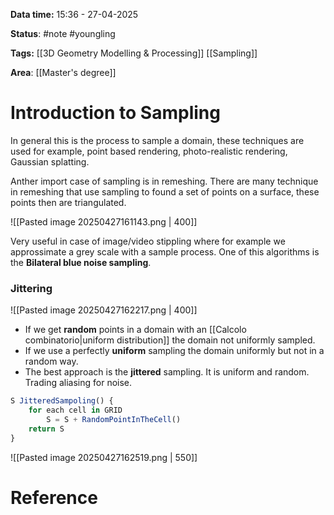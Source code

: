 **Data time:** 15:36 - 27-04-2025

**Status**: #note #youngling 

**Tags:** [[3D Geometry Modelling & Processing]] [[Sampling]]

**Area**: [[Master's degree]]
# Introduction to Sampling

In general this is the process to sample a domain, these techniques are used for example, point based rendering, photo-realistic rendering, Gaussian splatting.

Anther import case of sampling is in remeshing. There are many technique in remeshing that use sampling to found a set of points on a surface, these points then are triangulated. 

![[Pasted image 20250427161143.png | 400]]

Very useful in case of image/video stippling where for example we approssimate a grey scale with a sample process. One of this algorithms is the **Bilateral blue noise sampling**.

### Jittering

![[Pasted image 20250427162217.png | 400]]

- If we get **random** points in a domain with an [[Calcolo combinatorio|uniform distribution]] the domain not uniformly sampled.
- If we use a perfectly **uniform** sampling the domain uniformly but not in a random way.
- The best approach is the **jittered** sampling. It is uniform and random. Trading aliasing for noise.

```js
S JitteredSampoling() {
	for each cell in GRID
		S = S + RandomPointInTheCell()
	return S
}
```

![[Pasted image 20250427162519.png | 550]]


# Reference